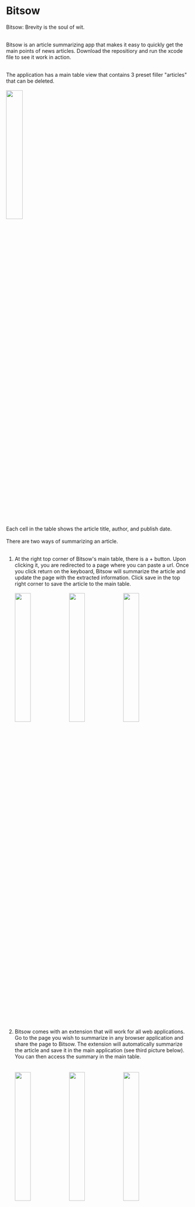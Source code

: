 # Bitsow

Bitsow:
Brevity is the soul of wit.
<br><br>

Bitsow is an article summarizing app that makes it easy to quickly get the main points of news articles. 
Download the repositiory and run the xcode file to see it work in action. 
<br><br>

The application has a main table view that contains 3 preset filler "articles" that can be deleted.<br><br> 
<img src="https://cloud.githubusercontent.com/assets/14368010/14068868/d70950f4-f45d-11e5-85b6-660b1a318441.jpg" width="30%"></img> 
<br><br>
Each cell in the table shows the article title, author, and publish date. 
<br><br>
There are two ways of summarizing an article. 
<br><br>
1) At the right top corner of Bitsow's main table, there is a + button. Upon clicking it, you are redirected to a page where you can paste a url. Once you click return on the keyboard, Bitsow will summarize the article and update the page with the extracted information. Click save in the top right corner to save the article to the main table. 
<br><br>
<img src="https://cloud.githubusercontent.com/assets/14368010/14068867/d708e93e-f45d-11e5-9558-c4caf1a10074.jpg" width="30%"></img>  <img src="https://cloud.githubusercontent.com/assets/14368010/14068863/d7022928-f45d-11e5-8438-4cfa218a49fd.jpg" width="30%"></img> <img src="https://cloud.githubusercontent.com/assets/14368010/14068860/d701daae-f45d-11e5-91e7-114522909ac4.jpg" width="30%"></img>
<br><br>
2) Bitsow comes with an extension that will work for all web applications. Go to the page you wish to summarize in any browser application and share the page to Bitsow. The extension will automatically summarize the article and save it in the main application (see third picture below). You can then access the summary in the main table.   
<br><br>
<img src="https://cloud.githubusercontent.com/assets/14368010/14068862/d701fcc8-f45d-11e5-9e4a-fbf1b9dee031.jpg" width="30%"></img>
<img src="https://cloud.githubusercontent.com/assets/14368010/14068861/d701e5d0-f45d-11e5-8fb0-cb986f43500f.jpg" width="30%"></img> 
<img src="https://cloud.githubusercontent.com/assets/14368010/14068869/d709d1f0-f45d-11e5-8803-ca9d4d8f2b95.jpg" width="30%"></img>
<br><br>
Note: All new articles are added to the bottom of the table.
<br><br>
Tapping a cell will show the details of the corresponding article. The two buttons on the top right in this detailed view will show either the summary (left image) or the full article (right image). 
<br><br>
<img src="https://cloud.githubusercontent.com/assets/14368010/14068864/d7024908-f45d-11e5-84d7-4cea9011f966.jpg" width="30%"></img> <img src="https://cloud.githubusercontent.com/assets/14368010/14068865/d704ab08-f45d-11e5-90cc-2c1a9d454897.jpg" width="30%"></img>
<br><br>
The articles will be saved in the application until you delete them using the edit button on the main table screen.
<br><br>
<img src="https://cloud.githubusercontent.com/assets/14368010/14068870/d70b3874-f45d-11e5-8f80-7e6c41a49e78.jpg" width="30%"></img> 
